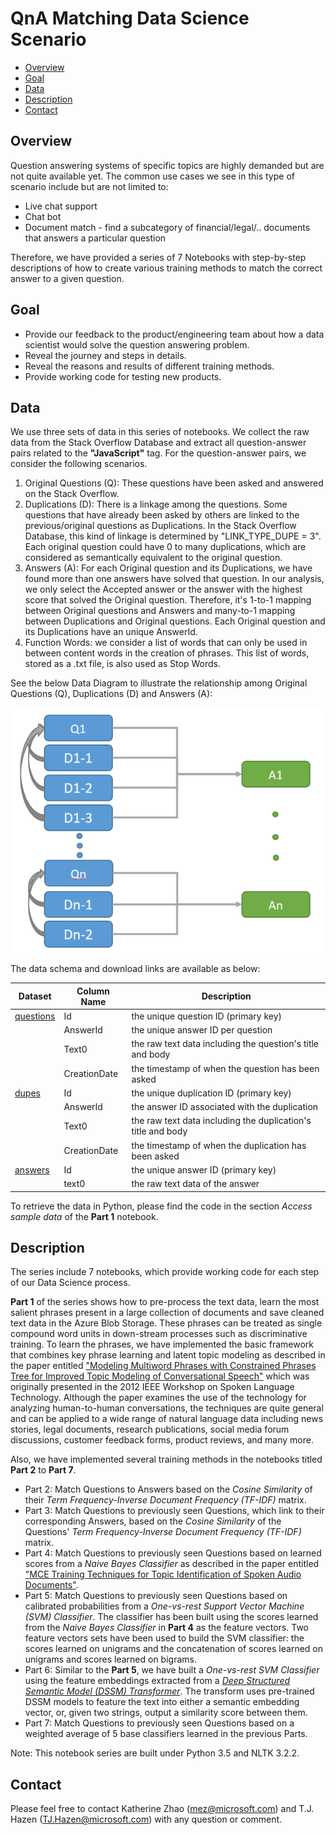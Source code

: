 # QnA Matching Data Science Scenario

- [Overview](#overview)
- [Goal](#goal)
- [Data](#data)
- [Description](#description)
- [Contact](#contact)

## <a name="overview"></a>Overview

Question answering systems of specific topics are highly demanded but are not quite available yet. The common use cases we see in this type of scenario include but are not limited to:
* Live chat support
* Chat bot
* Document match - find a subcategory of financial/legal/.. documents that answers a particular question

Therefore, we have provided a series of 7 Notebooks with step-by-step descriptions of how to create various training methods to match the correct answer to a given question.

## <a name="goal"></a>Goal

* Provide our feedback to the product/engineering team about how a data scientist would solve the question answering problem.
* Reveal the journey and steps in details.
* Reveal the reasons and results of different training methods.
* Provide working code for testing new products.

## <a name="data"></a>Data

We use three sets of data in this series of notebooks. We collect the raw data from the Stack Overflow Database and extract all question-answer pairs related to the __"JavaScript"__ tag. For the question-answer pairs, we consider the following scenarios.

1. Original Questions (Q): These questions have been asked and answered on the Stack Overflow.
2. Duplications (D): There is a linkage among the questions. Some questions that have already been asked by others are linked to the previous/original questions as Duplications. In the Stack Overflow Database, this kind of linkage is determined by "LINK_TYPE_DUPE = 3". Each original question could have 0 to many duplications, which are considered as semantically equivalent to the original question.
3. Answers (A): For each Original question and its Duplications, we have found more than one answers have solved that question. In our analysis, we only select the Accepted answer or the answer with the highest score that solved the Original question. Therefore, it's 1-to-1 mapping between Original questions and Answers and many-to-1 mapping between Duplications and Original questions. Each Original question and its Duplications have an unique AnswerId.
4. Function Words: we consider a list of words that can only be used in between content words in the creation of phrases. This list of words, stored as a .txt file, is also used as Stop Words.

See the below Data Diagram to illustrate the relationship among Original Questions (Q), Duplications (D) and Answers (A):

<img src="https://raw.githubusercontent.com/Azure/Document_Matching/master/pic/data_diagram.png">

The data schema and download links are available as below:

| Dataset | Column Name | Description
| ----------|------------|--------
| [questions](https://mezsa.blob.core.windows.net/stackoverflow/orig-q.tsv.gz) | Id | the unique question ID (primary key)
|  | AnswerId | the unique answer ID per question
|  | Text0 | the raw text data including the question's title and body
|  | CreationDate | the timestamp of when the question has been asked
| [dupes](https://mezsa.blob.core.windows.net/stackoverflow/dup-q.tsv.gz) | Id | the unique duplication ID (primary key)
|  | AnswerId | the answer ID associated with the duplication
|  | Text0 | the raw text data including the duplication's title and body
|  | CreationDate | the timestamp of when the duplication has been asked
| [answers](https://mezsa.blob.core.windows.net/stackoverflow/ans.tsv.gz)  | Id | the unique answer ID (primary key)
|  | text0 | the raw text data of the answer

To retrieve the data in Python, please find the code in the section _Access sample data_ of the __Part 1__ notebook.

## <a name="description"></a>Description

The series include 7 notebooks, which provide working code for each step of our Data Science process.

__Part 1__ of the series shows how to pre-process the text data, learn the most salient phrases present in a large collection of documents and save cleaned text data in the Azure Blob Storage. These phrases can be treated as single compound word units in down-stream processes such as discriminative training. To learn the phrases, we have implemented the basic framework that combines key phrase learning and latent topic modeling as described in the paper entitled ["Modeling Multiword Phrases with Constrained Phrases Tree for Improved Topic Modeling of Conversational Speech"](http://people.csail.mit.edu/hazen/publications/Hazen-SLT-2012.pdf) which was originally presented in the 2012 IEEE Workshop on Spoken Language Technology. Although the paper examines the use of the technology for analyzing human-to-human conversations, the techniques are quite general and can be applied to a wide range of natural language data including news stories, legal documents, research publications, social media forum discussions, customer feedback forms, product reviews, and many more.

Also, we have implemented several training methods in the notebooks titled __Part 2__ to __Part 7__.
* Part 2: Match Questions to Answers based on the _Cosine Similarity_ of their _Term Frequency-Inverse Document Frequency (TF-IDF)_ matrix.
* Part 3: Match Questions to previously seen Questions, which link to their corresponding Answers, based on the _Cosine Similarity_ of the Questions' _Term Frequency-Inverse Document Frequency (TF-IDF)_ matrix.
* Part 4: Match Questions to previously seen Questions based on learned scores from a _Naive Bayes Classifier_ as described in the paper entitled ["MCE Training Techniques for Topic Identification of Spoken Audio Documents"](http://ieeexplore.ieee.org/abstract/document/5742980/).
* Part 5: Match Questions to previously seen Questions based on calibrated probabilities from a _One-vs-rest Support Vector Machine (SVM) Classifier_. The classifier has been built using the scores learned from the _Naive Bayes Classifier_ in __Part 4__ as the feature vectors. Two feature vectors sets have been used to build the SVM classifier: the scores learned on unigrams and the concatenation of scores learned on unigrams and scores learned on bigrams.
* Part 6: Similar to the __Part 5__, we have built a _One-vs-rest SVM Classifier_ using the feature embeddings extracted from a [_Deep Structured Semantic Model (DSSM) Transformer_](https://microsoft.sharepoint.com/teams/TLC/SitePages/Transforms/DssmTransform.aspx). The transform uses pre-trained DSSM models to feature the text into either a semantic embedding vector, or, given two strings, output a similarity score between them.
* Part 7: Match Questions to previously seen Questions based on a weighted average of 5 base classifiers learned in the previous Parts.

Note: This notebook series are built under Python 3.5 and NLTK 3.2.2.

## <a name="contact"></a>Contact

Please feel free to contact Katherine Zhao (mez@microsoft.com) and T.J. Hazen (TJ.Hazen@microsoft.com) with any question or comment.
